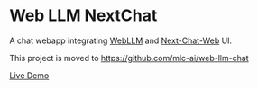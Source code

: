 <h1>Web LLM NextChat</h1>

A chat webapp integrating [WebLLM](https://github.com/mlc-ai/web-llm) and [Next-Chat-Web](https://github.com/ChatGPTNextWeb/ChatGPT-Next-Web) UI.

This project is moved to https://github.com/mlc-ai/web-llm-chat

[Live Demo](https://chat.neet.coffee/)
